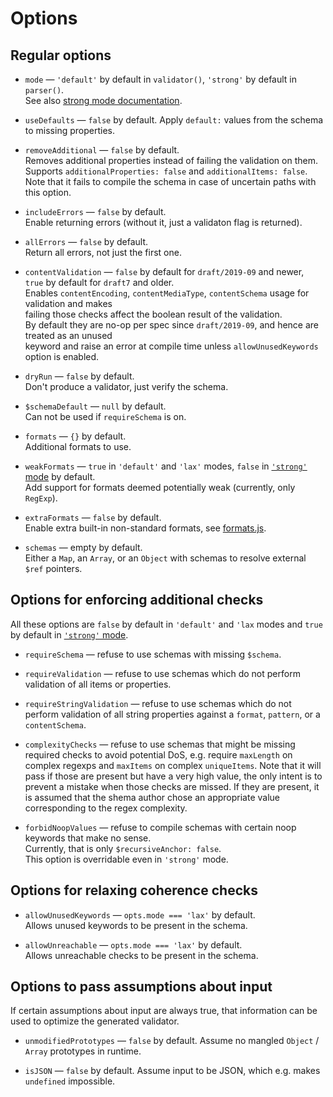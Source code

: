 # Options

## Regular options

  * `mode` — `'default'` by default in `validator()`, `'strong'` by default in `parser()`.\
    See also [strong mode documentation](./Strong-mode.md).

  * `useDefaults` — `false` by default. Apply `default:` values from the schema to missing
    properties.

  * `removeAdditional` — `false` by default.\
    Removes additional properties instead of failing the validation on them.\
    Supports `additionalProperties: false` and `additionalItems: false`.\
    Note that it fails to compile the schema in case of uncertain paths with this option.

  * `includeErrors` — `false` by default.\
    Enable returning errors (without it, just a validaton flag is returned).

  * `allErrors` — `false` by default.\
    Return all errors, not just the first one.

  * `contentValidation` — `false` by default for `draft/2019-09` and newer,\
    `true` by default for `draft7` and older.\
    Enables `contentEncoding`, `contentMediaType`, `contentSchema` usage for validation and makes\
    failing those checks affect the boolean result of the validation.\
    By default they are no-op per spec since `draft/2019-09`, and hence are treated as an unused\
    keyword and raise an error at compile time unless `allowUnusedKeywords` option is enabled.

  * `dryRun` — `false` by default.\
    Don't produce a validator, just verify the schema.

  * `$schemaDefault` — `null` by default.\
    Can not be used if `requireSchema` is on.

  * `formats` — `{}` by default.\
    Additional formats to use.

  * `weakFormats` — `true` in `'default'` and `'lax'` modes, `false` in
    [`'strong'` mode](./Strong-mode.md) by default.\
    Add support for formats deemed potentially weak (currently, only `RegExp`).

  * `extraFormats` — `false` by default.\
    Enable extra built-in non-standard formats, see [formats.js](../src/formats.js).

  * `schemas` — empty by default.\
    Either a `Map`, an `Array`, or an `Object` with schemas to resolve external `$ref` pointers.

## Options for enforcing additional checks

  All these options are `false` by default in `'default'` and `'lax` modes and `true` by default in
  [`'strong'` mode](./Strong-mode.md).

  * `requireSchema` — refuse to use schemas with missing `$schema`.

  * `requireValidation` — refuse to use schemas which do not perform validation of all items or
    properties.

  * `requireStringValidation` — refuse to use schemas which do not perform validation of all
    string properties against a `format`, `pattern`, or a `contentSchema`.

  * `complexityChecks` — refuse to use schemas that might be missing required checks to avoid
    potential DoS, e.g. require `maxLength` on complex regexps and `maxItems` on complex
    `uniqueItems`. Note that it will pass if those are present but have a very high value, the only
    intent is to prevent a mistake when those checks are missed. If they are present, it is assumed
    that the shema author chose an appropriate value corresponding to the regex complexity.

  * `forbidNoopValues` — refuse to compile schemas with certain noop keywords that make no sense.\
    Currently, that is only `$recursiveAnchor: false`.\
    This option is overridable even in `'strong'` mode.

## Options for relaxing coherence checks

  * `allowUnusedKeywords` — `opts.mode === 'lax'` by default.\
    Allows unused keywords to be present in the schema.

  * `allowUnreachable` — `opts.mode === 'lax'` by default.\
    Allows unreachable checks to be present in the schema.

## Options to pass assumptions about input

If certain assumptions about input are always true, that information can be used to optimize the
generated validator.

  * `unmodifiedPrototypes` — `false` by default.
    Assume no mangled `Object` / `Array` prototypes in runtime.

  * `isJSON` — `false` by default.
    Assume input to be JSON, which e.g. makes `undefined` impossible.
